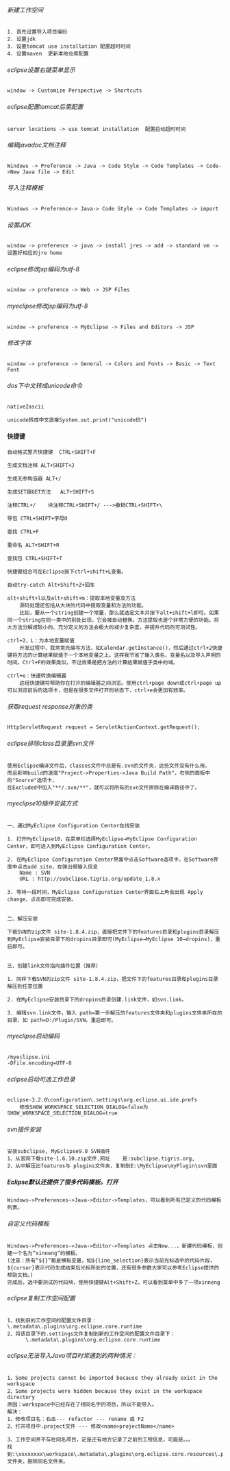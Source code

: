 ###### 新建工作空间
    1. 首先设置导入项目编码
    2. 设置jdk
    3. 设置tomcat use installation 配置超时时间 
    4. 设置maven  更新本地仓库配置


###### eclipse设置右键菜单显示
    window -> Customize Perspective -> Shortcuts

###### eclipse配置tomcat后需配置 
    server locations -> use tomcat installation  配置启动超时时间

###### 编辑javadoc文档注释
    Windows -> Preference -> Java -> Code Style -> Code Templates -> Code->New Java file -> Edit 

###### 导入注释模板
    Windows -> Preference-> Java-> Code Style -> Code Templates -> import

###### 设置JDK
    window -> preference -> java -> install jres -> add -> standard vm -> 设置好相应的jre home

###### eclipse修改jsp编码为utf-8
    window -> preference -> Web -> JSP Files 

###### myeclipse修改jsp编码为utf-8
    window -> preference -> MyEclipse -> Files and Editors -> JSP

###### 修改字体
    window -> preference -> General -> Colors and Fonts -> Basic -> Text Font


###### dos下中文转成unicode命令
    native2ascii
    
    unicode转成中文直接System.out.print("unicode码")

#### 快捷键
    自动格式整齐快捷键  CTRL+SHIFT+F
    
    生成文档注释 ALT+SHIFT+J
    
    生成无参构造器 ALT+/
    
    生成SET跟GET方法   ALT+SHIFT+S 
    
    注释CTRL+/	块注释CTRL+SHIFT+/ --->撤销CTRL+SHIFT+\
    
    导包 CTRL+SHIFT+字母O
    
    查找 CTRL+F
    
    重命名 ALT+SHIFT+R
    
    查找包 CTRL+SHIFT+T
    
    快捷键组合可在Eclipse按下ctrl+shift+L查看。
    
    自动try-catch Alt+Shift+Z+回车
    
    alt+shift+l以及alt+shift+m：提取本地变量及方法
        源码处理还包括从大块的代码中提取变量和方法的功能。
        比如，要从一个string创建一个常量，那么就选定文本并按下alt+shift+l即可。如果同一个string在同一类中的别处出现，它会被自动替换。方法提取也是个非常方便的功能。将大方法分解成较小的、充分定义的方法会极大的减少复杂度，并提升代码的可测试性。
    
    ctrl+2，L：为本地变量赋值
        开发过程中，我常常先编写方法，如Calendar.getInstance()，然后通过ctrl+2快捷键将方法的计算结果赋值于一个本地变量之上。这样我节省了输入类名，变量名以及导入声明的时间。Ctrl+F的效果类似，不过效果是把方法的计算结果赋值于类中的域。
    
    ctrl+e：快速转换编辑器
        这组快捷键将帮助你在打开的编辑器之间浏览。使用ctrl+page down或ctrl+page up可以浏览前后的选项卡，但是在很多文件打开的状态下，ctrl+e会更加有效率。


###### 获取request response对象的类	

```
HttpServletRequest request = ServletActionContext.getRequest();
```


###### eclipse排除class目录里svn文件
    使用Eclipse编译文件后，classes文件中总是有.svn的文件夹，这些文件没有什么用，
	而且影响build的速度"Project->Properties->Java Build Path"，右侧的面板中的"Source"选项卡，
	在Excluded中加入"**/.svn/**"，就可以将所有的svn文件排除在编译路径中了。 


###### myeclipse10插件安装方式
	一、通过MyEclipse Configuration Center在线安装

	1. 打开MyEclipse10，在菜单栏选择MyEclipse→MyEclipse Configuration Center，即可进入到MyEclipse Configuration Center。

	2. 在MyEclipse Configuration Center界面中点击Software选项卡，在Software界面中点击add site，在弹出框输入信息
		Name : SVN
		URL : http://subclipse.tigris.org/update_1.8.x

	3. 等待一段时间，MyEclipse Configuration Center界面右上角会出现 Apply change，点击即可完成安装。

 
	二、解压安装

	下载SVN的zip文件 site-1.8.4.zip，直接把文件下的features目录和plugins目录解压到MyEclipse安装目录下的dropins目录即可(MyEclipse→MyEclipse 10→dropins)，重启即可。
 

	三、创建link文件指向插件位置（推荐）

	1. 同样下载SVN的zip文件 site-1.8.4.zip，把文件下的features目录和plugins目录解压到任意位置

	2. 在MyEclipse安装目录下的dropins目录创建.link文件，如svn.link。

	3. 编辑svn.link文件，输入 path=第一步解压的features文件夹和plugins文件夹所在的目录，如 path=D:/Plugin/SVN。重启即可。

###### myeclipse启动编码
	/myeclipse.ini
	-Dfile.encoding=UTF-8

###### eclipse启动可选工作目录
	eclipse-3.2.0\configuration\.settings\org.eclipse.ui.ide.prefs
		修改SHOW_WORKSPACE_SELECTION_DIALOG=false为SHOW_WORKSPACE_SELECTION_DIALOG=true
		
###### svn插件安装
    安装subclipse, MyEclipse9.0 SVN插件
    1、从官网下载site-1.6.10.zip文件,网址    是:subclipse.tigris.org,
    2、从中解压出features与 plugins文件夹，复制到E:\MyEclipse\myPlugin\svn里面
    
##### Eclipse默认还提供了很多代码模板。打开 
	Windows->Preferences->Java->Editor->Templates，可以看到所有已定义的代码模板列表。
	
###### 自定义代码模板
	Windows->Preferences->Java->Editor->Templates 点击New...，新建代码模板，创建一个名为“xinneng“的模板。
	(注意：所有“${}”都是模板变量，如${line_selection}表示当前光标选中的代码片段，${cursor}表示代码生成结束后光标所处的位置，还有很多参数大家可以参考Eclipse提供的帮助文档。)
	完成后，选中要测试的代码块，使用快捷键Alt+Shift+Z，可以看到菜单中多了一项xinneng
    
###### eclipse复制工作空间配置

	1、找到旧的工作空间的配置文件目录：\.metadata\.plugins\org.eclipse.core.runtime
	2、将该目录下的.settings文件复制到新的工作空间的配置文件目录下：
	      \.metadata\.plugins\org.eclipse.core.runtime


###### eclipse无法导入Java项目时常遇到的两种情况：
	1、Some projects cannot be imported because they already exist in the workspace
	2、Some projects were hidden because they exist in the workspace directory
	原因：workspace中已经存在了相同名字的项目，所以不能导入。
	解决：
	1、修改项目名：右击--- refactor --- rename 或 F2
	2、打开项目中.project文件 --- 修改<name>projectName</name>

	3、工作空间并不存在同名项目，定是还有地方记录了之前的工程信息，可能是。。。
	找到:\xxxxxxxx\workspace\.metadata\.plugins\org.eclipse.core.resources\.projects 文件夹，删除同名文件夹。
